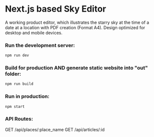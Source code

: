 # Next.js based Sky Editor

A working product editor, which illustrates the starry sky at the time of a date at a location with PDF creation (Format A4). Design optimized for desktop and mobile devices.

### Run the development server:

```bash
npm run dev
```

### Build for production AND generate static website into "out" folder:

```bash
npm run build
```

### Run in production:

```bash
npm start
```

### API Routes:

GET /api/places/:place_name
GET /api/articles/:id
